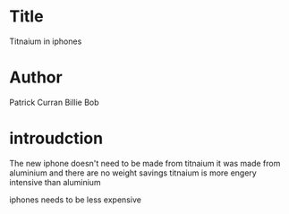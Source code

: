 # Title
Titnaium in iphones 

# Author
Patrick Curran
Billie Bob

# introudction
The new iphone doesn't need to be made from titnaium 
it was made from aluminium and there are no weight savings
titnaium is more engery intensive than aluminium


iphones needs to be less expensive
